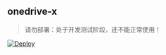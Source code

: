## onedrive-x
> 请勿部署：处于开发测试阶段，还不能正常使用！

[![Deploy](https://www.herokucdn.com/deploy/button.svg)](https://heroku.com/deploy?template=https://github.com/libsgh/onedrive-x)
